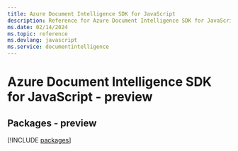 ```yaml
---
title: Azure Document Intelligence SDK for JavaScript
description: Reference for Azure Document Intelligence SDK for JavaScript
ms.date: 02/14/2024
ms.topic: reference
ms.devlang: javascript
ms.service: documentintelligence
---
```

# Azure Document Intelligence SDK for JavaScript - preview
## Packages - preview
[!INCLUDE [packages](document-intelligence-index.md)]